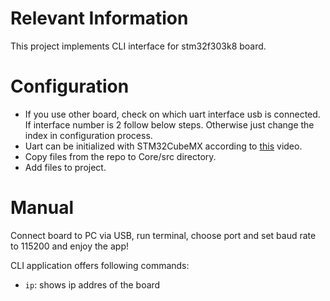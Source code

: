 # Relevant Information

This project implements CLI interface for stm32f303k8 board.

# Configuration

- If you use other board, check on which uart interface usb is connected. If interface number is 2 follow below steps. Otherwise just change the index in configuration process.
- Uart can be initialized with STM32CubeMX according to [this](https://www.youtube.com/watch?v=d6MZHdgCQx0) video.
- Copy files from the repo to Core/src directory.
- Add files to project.

# Manual 

Connect board to PC via USB, run terminal, choose port and set baud rate to 115200 and enjoy the app!

CLI application offers following commands:

- `ip`: shows ip addres of the board
